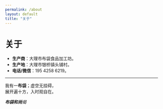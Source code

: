 ```yaml
---
permalink: /about
layout: default
title: "关于"
---
```


# 关于

* <b>生产商</b>：大理市布袋食品加工坊。
* <b>生产地</b>：大理市银桥镇头铺村。
* <b>电话/微信</b>：195 4258 6219。

<hr>

我有一**布袋**；虚空无挂碍，<br>
展开遍十方，入时观自在。

_**布袋和尚**偈_
